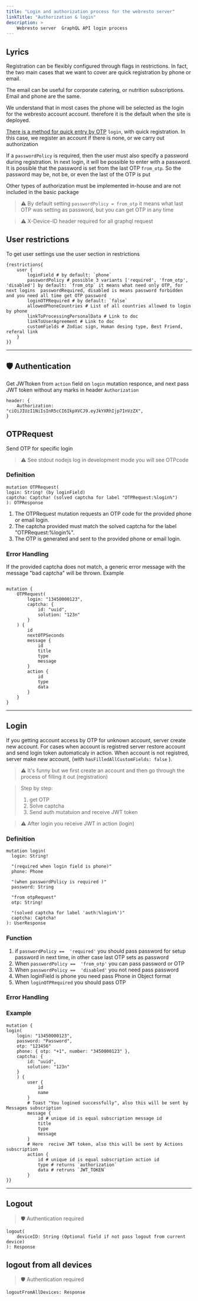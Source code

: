 ```yaml
---
title: "Login and authorization process for the webresto server"
linkTitle: "Authorization & login"
description: >
    Webresto server  GraphQL API login process
---
```


## Lyrics

Registration can be flexibly configured through flags in restrictions. In fact, the two main cases that we want to cover are quick registration by phone or email.

The email can be useful for corporate catering, or nutrition subscriptions. Email and phone are the same.

We understand that in most cases the phone will be selected as the login for the webresto account account. therefore it is the default when the site is deployed.

[There is a method for quick entry by OTP](#login) `login`, with quick registration. In this case, we register an account if there is none, or we carry out authorization

If a `passwordPolicy` is required, then the user must also specify a password during registration. In next login, it will be possible to enter with a password. It is possible that the password is set from the last OTP `from_otp`. So the password may be, not be, or even the last of the OTP is put

Other types of authorization must be implemented in-house and are not included in the basic package


> ⚠️ By default setting `passwordPolicy = from_otp` it means what last OTP was setting as password, but you can get OTP in any time

> ⚠️ X-Device-ID header required for all graphql request

## User restrictions

To get user settings use the user section in restrictions

```gql
{restrictions{
    user {
        loginField # by default: `phone`
        passwordPolicy # possible 3 variants ['required', 'from_otp', 'disabled'] by default: `from_otp` it means what need only OTP, for next logins  passwordRequired, disabled is means password forbidden and you need all time get OTP password
        loginOTPRequired # by default: `false`
        allowedPhoneCountries # List of all countries allowed to login by phone
        linkToProcessingPersonalData # Link to doc
        linkToUserAgreement # Link to doc
        customFields # Zodiac sign, Human desing type, Best Friend, referal link 
    }
}}

```

---

## 🛡 Authentication

Get JWTtoken from `action` field on `login` mutation responce, and next pass JWT token without any marks in header `Authorization` 
```
header: {
    Authorization: "ciOiJIUzI1NiIsInR5cCI6IkpXVCJ9.eyJkYXRhIjp7InVzZX",
}
```


## OTPRequest
Send OTP for specific login

>  ⚠️ See stdout nodejs log in development mode you will see OTPcode

### Definition

```gql
mutation OTPRequest(
login: String! (by loginField)
captcha: Captcha! (solved captcha for label "OTPRequest:%login%")
): OTPResponse
```

1. The OTPRequest mutation requests an OTP code for the provided phone or email login.
2. The captcha provided must match the solved captcha for the label "OTPRequest:%login%".
3. The OTP is generated and sent to the provided phone or email login.

 ### Error Handling

If the provided captcha does not match, a generic error message with the message "bad captcha" will be thrown.
Example

```gql

mutation {
    OTPRequest(
        login: "13450000123",
        captcha: {
            id: "uuid",
            solution: "123n"
        }
    ) {
        id
        nextOTPSeconds
        message {
            id
            title
            type
            message
        }
        action {
            id
            type
            data
        }
    }
}
```


---

## Login

If you getting account access by OTP for unknown account, server create new account. For cases when account is registred 
server restore account and send login token automaticaly in action. When account is not registred, server make new account, (with `hasFilledAllCustomFields: false` ).  

> ⚠️ It's funny but we first create an account and then go through the process of filling it out (registration)

>Step by step:
>1. get OTP
>2. Solve captcha
>3. Send auth mutatuion and receive JWT token

> ⚠️ After login you receive JWT in action (login)

### Definition

```gql
mutation login(
  login: String!

  "(required when login field is phone)"
  phone: Phone 
  
  "(when passwordPolicy is required )"
  password: String
  
  "from otpRequest"
  otp: String! 
  
  "(solved captcha for label 'auth:%login%')"
  captcha: Captcha! 
): UserResponse
```

### Function

1. if  `passwordPolicy ==  'required'` you should pass password for setup password in next time, in other case last OTP sets as password
2. When `passwordPolicy ==  'from_otp'` you can pass password or OTP
3. When `passwordPolicy ==  'disabled'` you not need pass password
4. When loginField is phone you need pass Phone in Object format
5. When `loginOTPRequired` you should pass OTP

### Error Handling


### Example

```gql
mutation {
login(
    login: "13450000123", 
    password: "Password",
    otp: "123456"
    phone: { otp: "+1", number: "3450000123" }, 
    captcha: {
        id: "uuid",
        solution: "123n"
    }
    ) {
        user {
            id
            name
        }
        # Toast "You logined successfully", also this will be sent by Messages subscription
        message {
            id # unique id is equal subscription message id
            title
            type
            message
        }
        # Here  recive JWT token, also this will be sent by Actions subscription
        action {
            id # unique id is equal subscription action id
            type # returns `authorization`
            data # retruns `JWT_TOKEN`
        }
}}
```

---

## Logout

> 🛡 Authentication required 
>
```gql
logout(
    deviceID: String (Optional field if not pass logout from current device) 
): Response
```
      


## logout from all devices

> 🛡 Authentication required

```gql
logoutFromAllDevices: Response
```

